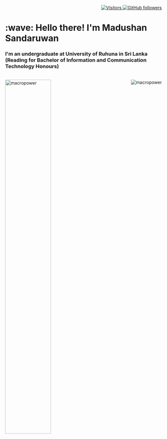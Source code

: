 <p align="right">
  <a href="https://github.com/MadushanSandaru1/MadushanSandaru1">
    <img src="https://komarev.com/ghpvc/?username=MadushanSandaru1" alt="Visitors" />
  </a>
  <a href="https://github.com/MadushanSandaru1?tab=followers">
    <img alt="GitHub followers" src="https://img.shields.io/github/followers/MadushanSandaru1?color=18d26e&logo=github">
  </a>
</p>

<h1 align="left" id="macropower-title">:wave: Hello there! I'm Madushan Sandaruwan</h1>
<h3 align="left">I'm an undergraduate at University of Ruhuna in Sri Lanka (Reading for Bachelor of Information and Communication Technology Honours)</h3>

<br>

<a href="#macropower-title">
  <img width="54%" src="https://github-readme-stats.vercel.app/api?username=MadushanSandaru1&show_icons=true&title_color=18d26e&icon_color=18d26e&text_color=ffffff&bg_color=040404&border_color=18d26e" alt="macropower" align="left" />
</a>

<a href="#macropower-title">
  <img src="https://github-readme-stats.vercel.app/api/top-langs/?username=MadushanSandaru1&title_color=18d26e&text_color=ffffff&icon_color=18d26e&bg_color=040404&langs_count=6&layout=compact&border_color=18d26e" alt="macropower" align="right" />
</a>
<br>
